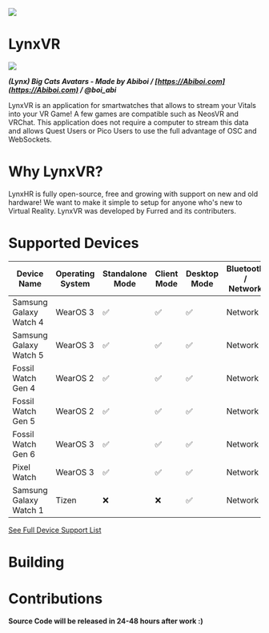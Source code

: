 
![](https://cdn.discordapp.com/attachments/892441244612034611/1060649924934504568/ic_launcher.png)
# LynxVR

![](https://cdn.discordapp.com/attachments/1002633749172850689/1060745085131698196/image.png)

***(Lynx) Big Cats Avatars - Made by Abiboi / [https://Abiboi.com](https://Abiboi.com) / @boi_abi*** 

LynxVR is an application for smartwatches that allows to stream your Vitals into your VR Game! A few games are compatible such as NeosVR and VRChat. 
This application does not require a computer to stream this data and allows Quest Users or Pico Users to use the full advantage of OSC and WebSockets.

# Why LynxVR?
LynxHR is fully open-source, free and growing with support on new and old hardware! We want to make it simple to setup for anyone who's new to Virtual Reality. LynxVR was developed by Furred and its contributers.

# Supported Devices
| Device Name      | Operating System | Standalone Mode | Client Mode | Desktop Mode | Bluetooth / Network |
| ----------- | ----------- | ----------- | ----------- | ----------- | ----------- |
| Samsung Galaxy Watch 4      | WearOS 3       | ✅ |✅ |✅ | Network |
| Samsung Galaxy Watch 5      | WearOS 3       | ✅ |✅ |✅ | Network |
| Fossil Watch Gen 4      | WearOS 2       | ✅ |✅ |✅ | Network |
| Fossil Watch Gen 5      | WearOS 2       | ✅ |✅ |✅ | Network |
| Fossil Watch Gen 6      | WearOS 3       | ✅ |✅ |✅ | Network |
| Pixel Watch     | WearOS 3       | ✅ |✅ |✅ | Network |
| Samsung Galaxy Watch 1      | Tizen      | ❌ |❌ |✅ | Network |

[See Full Device Support List](/#)

# Building

# Contributions

**Source Code will be released in 24-48 hours after work :)**
